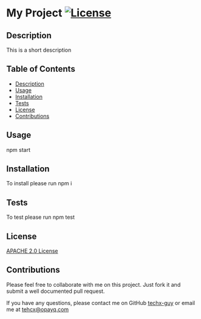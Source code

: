 
  # My Project [![License](https://img.shields.io/badge/License-Apache%202.0-blue.svg)](https://opensource.org/licenses/Apache-2.0)

  ## Description

  This is a short description
  
  ## Table of Contents
  * [Description](#Description)
  * [Usage](#Usage)
  * [Installation](#Installation)
  * [Tests](#Tests)
  * [License](#License)
  * [Contributions](#Contributions)
  
  

  ## Usage

  npm start

  ## Installation 

  To install please run npm i
  
  ## Tests

  To test please run npm test

  ## License 

[APACHE 2.0 License](https://opensource.org/licenses/Apache-2.0)

  ## Contributions 

  Please feel free to collaborate with me on this project. Just fork it and submit a well documented pull request.
  
  If you have any questions, please contact me on GitHub [techx-guy](https://github.com/techx-guy) or email me at tehcx@opayq.com 
  